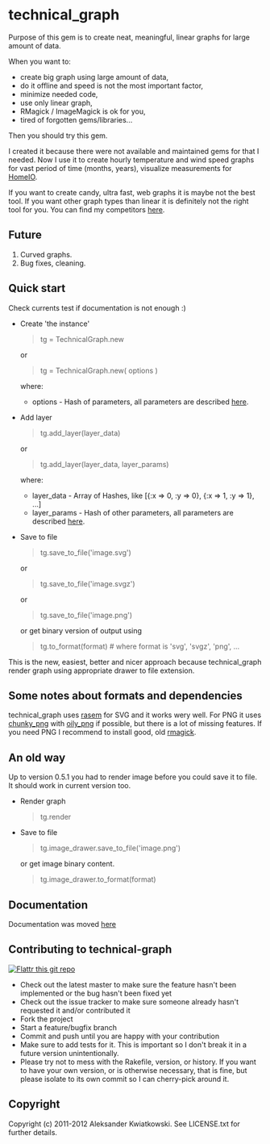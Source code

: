 technical_graph
===============

Purpose of this gem is to create neat, meaningful, linear graphs for large amount of data.

When you want to:
* create big graph using large amount of data,
* do it offline and speed is not the most important factor,
* minimize needed code,
* use only linear graph,
* RMagick / ImageMagick is ok for you,
* tired of forgotten gems/libraries...

Then you should try this gem.

I created it because there were not available and maintained gems for that I needed. Now I use it to create hourly
temperature and wind speed graphs for vast period of time (months, years), visualize measurements for [HomeIO](https://github.com/akwiatkowski/HomeIO).

If you want to create candy, ultra fast, web graphs it is maybe not the best tool. If you want other graph types than linear it
is definitely not the right tool for you. You can find my competitors [here](https://www.ruby-toolbox.com/categories/graphing).

Future
------

1. Curved graphs.
2. Bug fixes, cleaning.

Quick start
-----------

Check currents test if documentation is not enough :)

* Create 'the instance'

    > tg = TechnicalGraph.new

    or

    > tg = TechnicalGraph.new( options )

    where:

    + options - Hash of parameters, all parameters are described [here](https://github.com/akwiatkowski/technical_graph/blob/master/DOCUMENTATION.textile).

* Add layer

    > tg.add_layer(layer_data)

    or

    > tg.add_layer(layer_data, layer_params)

    where:

    + layer_data - Array of Hashes, like [{:x => 0, :y => 0}, {:x => 1, :y => 1}, ...]
    + layer_params - Hash of other parameters, all parameters are described [here](https://github.com/akwiatkowski/technical_graph/blob/master/DOCUMENTATION.textile).

* Save to file

    > tg.save_to_file('image.svg')

    or

    > tg.save_to_file('image.svgz')

    or

    > tg.save_to_file('image.png')


    or get binary version of output using

    > tg.to_format(format) # where format is 'svg', 'svgz', 'png', ...


This is the new, easiest, better and nicer approach because technical_graph render graph
using appropriate drawer to file extension.


Some notes about formats and dependencies
-----------------------------------------

technical_graph uses [rasem](https://github.com/aseldawy/rasem) for SVG and it works wery well.
For PNG it uses [chunky_png](https://github.com/wvanbergen/chunky_png) with [oily_png](https://github.com/wvanbergen/oily_png)
if possible, but there is a lot of missing features. If you need PNG I recommend to install
good, old [rmagick](https://github.com/rmagick/rmagick).


An old way
-------------

Up to version 0.5.1 you had to render image before you could save it to file. It should work in current version too.

* Render graph

    > tg.render

* Save to file

    > tg.image_drawer.save_to_file('image.png')

    or get image binary content.

    > tg.image_drawer.to_format(format)




Documentation
-------------

Documentation was moved [here](https://github.com/akwiatkowski/technical_graph/blob/master/DOCUMENTATION.textile)


Contributing to technical-graph
-------------------------------

[![Flattr this git repo](http://api.flattr.com/button/flattr-badge-large.png)](https://flattr.com/submit/auto?user_id=bobik314&url=https://github.com/akwiatkowski/technical_graph&title=technical_graph&language=en_GB&tags=github&category=software)

* Check out the latest master to make sure the feature hasn't been implemented or the bug hasn't been fixed yet
* Check out the issue tracker to make sure someone already hasn't requested it and/or contributed it
* Fork the project
* Start a feature/bugfix branch
* Commit and push until you are happy with your contribution
* Make sure to add tests for it. This is important so I don't break it in a future version unintentionally.
* Please try not to mess with the Rakefile, version, or history. If you want to have your own version, or is otherwise necessary, that is fine, but please isolate to its own commit so I can cherry-pick around it.


Copyright
---------

Copyright (c) 2011-2012 Aleksander Kwiatkowski. See LICENSE.txt for further details.

